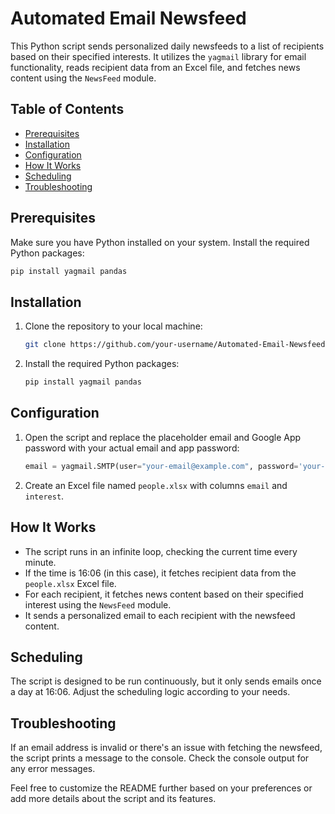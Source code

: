 
# Automated Email Newsfeed

This Python script sends personalized daily newsfeeds to a list of recipients based on their specified interests. It utilizes the `yagmail` library for email functionality, reads recipient data from an Excel file, and fetches news content using the `NewsFeed` module.

## Table of Contents

- [Prerequisites](#prerequisites)
- [Installation](#installation)
- [Configuration](#configuration)
- [How It Works](#how-it-works)
- [Scheduling](#scheduling)
- [Troubleshooting](#troubleshooting)

## Prerequisites

Make sure you have Python installed on your system. Install the required Python packages:

```bash
pip install yagmail pandas
```

## Installation

1. Clone the repository to your local machine:

    ```bash
    git clone https://github.com/your-username/Automated-Email-Newsfeed.git
    ```

2. Install the required Python packages:

    ```bash
    pip install yagmail pandas
    ```

## Configuration

1. Open the script and replace the placeholder email and Google App password with your actual email and app password:

    ```python
    email = yagmail.SMTP(user="your-email@example.com", password='your-google-app-password')
    ```

2. Create an Excel file named `people.xlsx` with columns `email` and `interest`.

## How It Works

- The script runs in an infinite loop, checking the current time every minute.
- If the time is 16:06 (in this case), it fetches recipient data from the `people.xlsx` Excel file.
- For each recipient, it fetches news content based on their specified interest using the `NewsFeed` module.
- It sends a personalized email to each recipient with the newsfeed content.

## Scheduling

The script is designed to be run continuously, but it only sends emails once a day at 16:06. Adjust the scheduling logic according to your needs.

## Troubleshooting

If an email address is invalid or there's an issue with fetching the newsfeed, the script prints a message to the console. Check the console output for any error messages.



Feel free to customize the README further based on your preferences or add more details about the script and its features.
